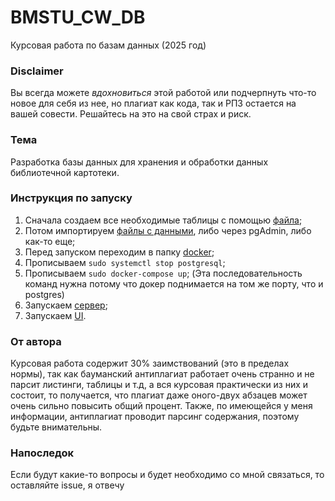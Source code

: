 # BMSTU_CW_DB
Курсовая работа по базам данных (2025 год)

### Disclaimer
Вы всегда можете _вдохновиться_ этой работой или подчерпнуть что-то новое для себя из нее, но плагиат как кода, так и РПЗ остается на вашей совести. Решайтесь на это на свой страх и риск.

### Тема
Разработка базы данных для хранения и обработки данных библиотечной картотеки.

### Инструкция по запуску
1) Сначала создаем все необходимые таблицы с помощью [файла](https://github.com/HanSoloCh/BMSTU_CW_DB/blob/0ac776a9ca6ae2ccd4ac06bd082970fd9eb59943/src/sql_files/create_tables.sql);
2) Потом импортируем [файлы с данными](https://github.com/HanSoloCh/BMSTU_CW_DB/tree/0ac776a9ca6ae2ccd4ac06bd082970fd9eb59943/data), либо через pgAdmin, либо как-то еще;
3) Перед запуском переходим в папку [docker](https://github.com/HanSoloCh/BMSTU_CW_DB/tree/0ac776a9ca6ae2ccd4ac06bd082970fd9eb59943/docker);
4) Прописываем `sudo systemctl stop postgresql`;
5) Прописываем `sudo docker-compose up`; (Эта последовательность команд нужна потому что докер поднимается на том же порту, что и postgres)
6) Запускаем [сервер](https://github.com/HanSoloCh/BMSTU_CW_DB/tree/0ac776a9ca6ae2ccd4ac06bd082970fd9eb59943/src/my_app/api);
7) Запускаем [UI](https://github.com/HanSoloCh/BMSTU_CW_DB/tree/0ac776a9ca6ae2ccd4ac06bd082970fd9eb59943/src/my_app/ui).

### От автора
Курсовая работа содержит 30% заимствований (это в пределах нормы), так как бауманский антиплагиат работает очень странно и не парсит листинги, таблицы и т.д, а вся курсовая практически из них и состоит, то получается, что плагиат даже оного-двух абзацев может очень сильно повысить общий процент. Также, по имеющейся у меня информации, антиплагиат проводит парсинг содержания, поэтому будьте внимательны.

### Напоследок
Если будут какие-то вопросы и будет необходимо со мной связаться, то оставляйте issue, я отвечу

